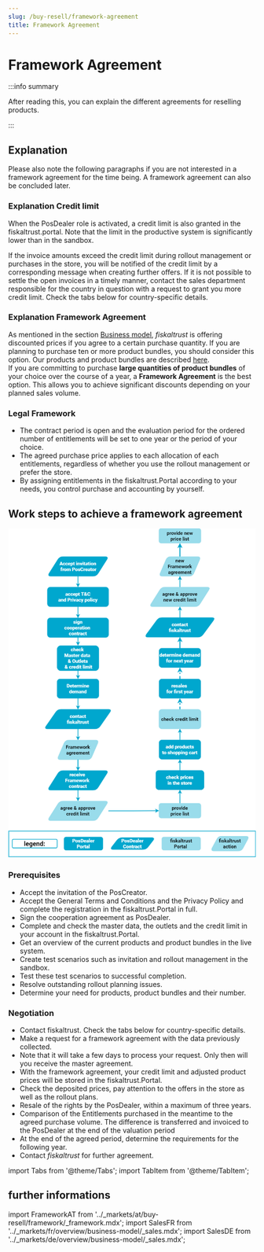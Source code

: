 ```yaml
---
slug: /buy-resell/framework-agreement
title: Framework Agreement
---
```

# Framework Agreement

:::info summary

After reading this, you can explain the different agreements for reselling products.

:::

## Explanation

Please also note the following paragraphs if you are not interested in a framework agreement for the time being. A framework agreement can also be concluded later.

### Explanation Credit limit

When the PosDealer role is activated, a credit limit is also granted in the fiskaltrust.portal. Note that the limit in the productive system is significantly lower than in the sandbox.

If the invoice amounts exceed the credit limit during rollout management or purchases in the store, you will be notified of the credit limit by a corresponding message when creating further offers. 
If it is not possible to settle the open invoices in a timely manner, contact the sales department responsible for the country in question with a request to grant you more credit limit. Check the tabs below for country-specific details.

### Explanation Framework Agreement

As mentioned in the section [Business model](../overview/business-model.md), _fiskaltrust_ is offering discounted prices if you agree to a certain purchase quantity. If you are planning to purchase ten or more product bundles, you should consider this option. Our products and product bundles are described [here](products.md).  
If you are committing to purchase **large quantities of product bundles** of your choice over the course of a year, a **Framework Agreement** is the best option. This allows you to achieve significant discounts depending on your planned sales volume.

### Legal Framework

* The contract period is open and the evaluation period for the ordered number of entitlements will be set to one year or the period of your choice.
* The agreed purchase price applies to each allocation of each entitlements, regardless of whether you use the rollout management or prefer the store.
* By assigning entitlements in the fiskaltrust.Portal according to your needs, you control purchase and accounting by yourself.

## Work steps to achieve a framework agreement

![Buy & Resell Process](images/buy_resell-details.png "Buy & Resell Process")

### Prerequisites

* Accept the invitation of the PosCreator.
* Accept the General Terms and Conditions and the Privacy Policy and complete the registration in the fiskaltrust.Portal in full.
* Sign the cooperation agreement as PosDealer.
* Complete and check the master data, the outlets and the credit limit in your account in the fiskaltrust.Portal. 
* Get an overview of the current products and product bundles in the live system.
* Create test scenarios such as invitation and rollout management in the sandbox. 
* Test these test scenarios to successful completion.
* Resolve outstanding rollout planning issues.
 * Determine your need for products, product bundles and their number.

### Negotiation

* Contact fiskaltrust. Check the tabs below for country-specific details.
* Make a request for a framework agreement with the data previously collected.
* Note that it will take a few days to process your request. Only then will you receive the master agreement.
* With the framework agreement, your credit limit and adjusted product prices will be stored in the fiskaltrust.Portal.
* Check the deposited prices, pay attention to the offers in the store as well as the rollout plans. 
* Resale of the rights by the PosDealer, within a maximum of three years.
* Comparison of the Entitlements purchased in the meantime to the agreed purchase volume. The difference is transferred and invoiced to the PosDealer at the end of the valuation period
* At the end of the agreed period, determine the requirements for the following year.
* Contact _fiskaltrust_ for further agreement.

import Tabs from '@theme/Tabs';
import TabItem from '@theme/TabItem';

## further informations

import FrameworkAT from '../_markets/at/buy-resell/framework/_framework.mdx';
import SalesFR from '../_markets/fr/overview/business-model/_sales.mdx';
import SalesDE from '../_markets/de/overview/business-model/_sales.mdx';

<Tabs groupId="market">

  <TabItem value="AT" label="Austria">
    <FrameworkAT />
  </TabItem>

  <TabItem value="FR" label="France">
    <SalesFR />
  </TabItem>

  <TabItem value="DE" label="Germany">
    <SalesDE />
  </TabItem>

</Tabs>